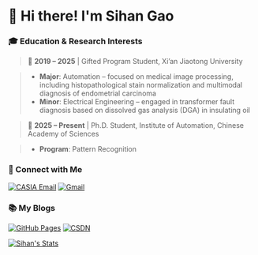 # 👋 Hi there! I'm Sihan Gao  


### 🎓 Education & Research Interests   

> 📌 **2019 – 2025** | Gifted Program Student, Xi’an Jiaotong University  

>    -  **Major**: Automation – focused on medical image processing, including histopathological stain normalization and multimodal diagnosis of endometrial carcinoma 
>    -  **Minor**: Electrical Engineering – engaged in transformer fault diagnosis based on dissolved gas analysis (DGA) in insulating oil

> 📌 **2025 – Present** | Ph.D. Student, Institute of Automation, Chinese Academy of Sciences  

>    -  **Program**: Pattern Recognition    

### 🌟 Connect with Me   
[![CASIA Email](https://img.shields.io/badge/CASIA%20Email-0057B7?style=flat-square&logo=gmail&logoColor=white)](mailto:gaosihan2025@ia.ac.cn)   [![Gmail](https://img.shields.io/badge/Gmail-006400?style=flat-square&logo=gmail&logoColor=white)](mailto:sihangao2004@gmail.com)   

### 📚 My Blogs   
[![GitHub Pages](https://img.shields.io/badge/GitHub%20Blog-24292F?style=flat-square&logo=github&logoColor=white)](https://sihan0229.github.io/)  [![CSDN](https://img.shields.io/badge/CSDN-BF0A30?style=flat-square&logo=csdn&logoColor=white)](https://blog.csdn.net/GabrielleGao?spm=1010.2135.3001.5343) 

[![Sihan's Stats](https://github-readme-stats.vercel.app/api?username=Sihan0229&show_icons=true&hide=contribs,prs&title_color=006400&text_color=006400&icon_color=006400&hide_border=true)](https://github.com/anuraghazra/github-readme-stats) 
